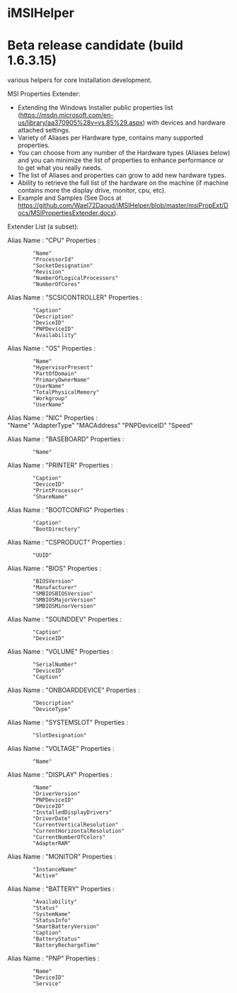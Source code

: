 # iMSIHelper 

# Beta release candidate (build 1.6.3.15)




various helpers for core Installation development.

MSI Properties Extender:
-	Extending the Windows Installer public properties list 	(https://msdn.microsoft.com/en-us/library/aa370905%28v=vs.85%29.aspx) with 	devices and hardware attached settings.
- Variety of Aliases per Hardware type, contains many supported properties.
- You can choose from any number of the Hardware types (Aliases below) and you can minimize the list of properties to enhance performance or to get what you really needs.
- The list of Aliases and properties can grow to add new hardware types.
- Ability to retrieve the full list of the hardware on the machine (if machine contains more the display drive, monitor, cpu, etc).
- Example and Samples (See Docs at https://github.com/Wael72Daoud/iMSIHelper/blob/master/msiPropExt/Docs/MSIPropertiesExtender.docx).



Extender List (a subset):

Alias Name : “CPU"
Properties : 
	
			"Name"
			"ProcessorId"
			"SocketDesignation"
			"Revision"
			"NumberOfLogicalProcessors"
			"NumberOfCores"
			

Alias Name :	"SCSICONTROLLER"
Properties :

			"Caption"
			"Description"
			"DeviceID"
			"PNPDeviceID"
			"Availability"


Alias Name :	"OS"
Properties :	
	
			"Name"
			"HypervisorPresent"
			"PartOfDomain"
			"PrimaryOwnerName"
			"UserName"
			"TotalPhysicalMemory"
			"Workgroup"
			"UserName"

	
	

Alias Name :	"NIC"
Properties :	
			"Name"
			"AdapterType"
			"MACAddress"
			"PNPDeviceID"
			"Speed"

Alias Name :	"BASEBOARD"
Properties :
	
			"Name"

	
Alias Name :	"PRINTER"
Properties :	
	
			"Caption"
			"DeviceID"
			"PrintProcessor"
			"ShareName"
			
	


Alias Name :	"BOOTCONFIG"
Properties :	

			"Caption"
			"BootDirectory"

	
Alias Name :	"CSPRODUCT"
Properties :	
	
			"UUID"

Alias Name :	"BIOS"
Properties :

			"BIOSVersion"
			"Manufacturer"
			"SMBIOSBIOSVersion"
			"SMBIOSMajorVersion"
			"SMBIOSMinorVersion"

	
Alias Name :	"SOUNDDEV"
Properties :	
	
			"Caption"
			"DeviceID"


Alias Name :	"VOLUME"
Properties :	
	
			"SerialNumber"
			"DeviceID"
			"Caption"

			
			
Alias Name :	"ONBOARDDEVICE"
Properties :	
	
			"Description"
			"DeviceType"
			

Alias Name :	"SYSTEMSLOT"
Properties :

			"SlotDesignation"

	
	

Alias Name :	"VOLTAGE"
Properties :

			"Name"

	
Alias Name :	"DISPLAY"
Properties :	
	
			"Name"
			"DriverVersion"
			"PNPDeviceID"
			"DeviceID"
			"InstalledDisplayDrivers"
			"DriverDate"
			"CurrentVerticalResolution"
			"CurrentHorizontalResolution"
			"CurrentNumberOfColors"
			"AdapterRAM" 
			

Alias Name :	"MONITOR"
Properties :
	
			"InstanceName"
			"Active"


Alias Name :	"BATTERY"
Properties :
	
			"Availability"
			"Status"
			"SystemName"
			"StatusInfo"
			"SmartBatteryVersion"
			"Caption"
			"BatteryStatus"
			"BatteryRechargeTime"


Alias Name :	"PNP"
Properties :
	
			"Name"
			"DeviceID"
			"Service"



			
	

